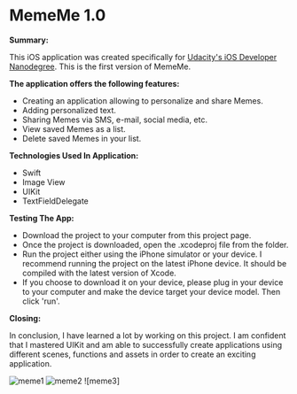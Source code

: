 # MemeMe 1.0

**Summary:**

This iOS application was created specifically for [Udacity's iOS Developer Nanodegree](https://www.udacity.com). This is the first version of MemeMe.

**The application offers the following features:**

* Creating an application allowing to personalize and share Memes.
* Adding personalized text.
* Sharing Memes via SMS, e-mail, social media, etc.
* View saved Memes as a list.
* Delete saved Memes in your list.

**Technologies Used In Application:**
* Swift
* Image View
* UIKit
* TextFieldDelegate


**Testing The App:**
* Download the project to your computer from this project page.
* Once the project is downloaded, open the .xcodeproj file from the folder.
* Run the project either using the iPhone simulator or your device. I recommend running the project on the latest iPhone device. It should be compiled with the latest version of Xcode.
* If you choose to download it on your device, please plug in your device to your computer and make the device target your device model. Then click 'run'.

**Closing:**

In conclusion, I have learned a lot by working on this project. I am confident that I mastered UIKit and am able to successfully create applications using different scenes, functions and assets in order to create an exciting application.

![meme1](https://cloud.githubusercontent.com/assets/20284373/23474074/7e9c6a5e-fe80-11e6-8480-c9ea7ecfbab8.png) ![meme2](https://cloud.githubusercontent.com/assets/20284373/23474076/7ea49c38-fe80-11e6-95e7-6308188ce57b.png) ![meme3]
